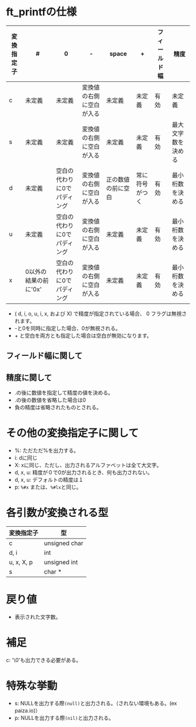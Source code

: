 
# ft_printfの仕様

|変換指定子|#|0|-|space|+|フィールド幅|精度|
|--|--|--|--|--|--|--|--|
|c|未定義|未定義|変換値の右側に空白が入る|未定義|未定義|有効|未定義|
|s|未定義|未定義|変換値の右側に空白が入る|未定義|未定義|有効|最大文字数を決める|
|d|未定義|空白の代わりに0でパディング|変換値の右側に空白が入る|正の数値の前に空白|常に符号がつく|有効|最小桁数を決める|
|u|未定義|空白の代わりに0でパディング|変換値の右側に空白が入る|未定義|未定義|有効|最小桁数を決める|
|x|0以外の結果の前に'0x'|空白の代わりに0でパディング|変換値の右側に空白が入る|未定義|未定義|有効|最小桁数を決める|

* ( d, i, o, u, i, x, および X) で精度が指定されている場合、 0 フラグは無視されます。
* -と0を同時に指定した場合、0が無視される。
* \+ と空白を両方とも指定した場合は空白が無効になります。

## フィールド幅に関して

## 精度に関して

* .の後に数値を指定して精度の値を決める。
* .の後の数値を省略した場合は0
* 負の精度は省略されたものとされる。

# その他の変換指定子に関して
* %: ただただ%を出力する。
* i: dに同じ
* X: xに同じ、ただし、出力されるアルファベットは全て大文字。
* d, x, u: 精度が０で0が出力されるとき、何も出力されない。
* d, x, u: デフォルトの精度は１
* p: `%#x` または、`%#lx`と同じ。

# 各引数が変換される型

| 変換指定子| 型|
|--|--|
|c| unsigned char|
|d, i| int|
|u, x, X, p| unsigned int|
|s| char *|

# 戻り値

* 表示された文字数。

# 補足

c: '\0'も出力できる必要がある。

# 特殊な挙動

* s: NULLを出力する際`(null)`と出力される。（されない環境もある。(ex paiza.io)）
* p: NULLを出力する際`(nil)`と出力される。